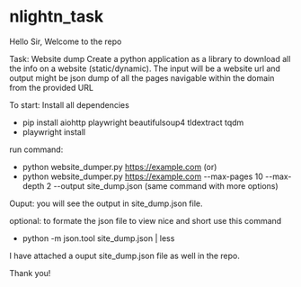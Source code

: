 # nlightn_task

Hello Sir,
Welcome to the repo


Task:
Website dump
Create a python application as a library to download all the info on a website (static/dynamic). The input will be a website url and output might be json dump of all the pages navigable within the domain from the provided URL


To start:
Install all dependencies

- pip install aiohttp playwright beautifulsoup4 tldextract tqdm
- playwright install



run command: 
- python website_dumper.py https://example.com
  (or)
- python website_dumper.py https://example.com --max-pages 10 --max-depth 2 --output site_dump.json    (same command with more options)



Ouput:
you will see the output in site_dump.json file. 


optional:
to formate the json file to view nice and short use this command 
- python -m json.tool site_dump.json | less



I have attached a ouput site_dump.json file as well in the repo.

Thank you!
